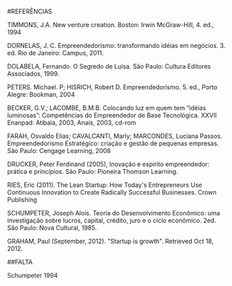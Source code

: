 #REFERÊNCIAS

TIMMONS, J.A. New venture creation. Boston: Irwin McGraw-Hill, 4. ed., 1994

DORNELAS, J. C. Empreendedorismo: transformando idéias em negócios. 3. ed. Rio de Janeiro: Campus, 2011. 

DOLABELA, Fernando. O Segredo de Luísa. São Paulo: Cultura Editores Associados, 1999.

PETERS. Michael. P; HISRICH, Robert D. Empreendedorismo. 5. ed., Porto Alegre: Bookman, 2004

BECKER, G.V.; LACOMBE, B.M.B. Colocando luz em quem tem “idéias luminosas”: Competências do Empreendedor de Base Tecnológica. XXVII Enanpad: Atibaia, 2003, Anais, 2003, cd-rom

FARAH, Osvaldo Elias; CAVALCANTI, Marly; MARCONDES, Luciana Passos. Empreendedorismo Estratégico: criação e gestão de pequenas empresas. São Paulo: Cengage Learning, 2008

DRUCKER, Peter Ferdinand (2005), Inovação e espírito empreendedor: prática e princípios. São Paulo: Pioneira Thomson Learning.

RIES, Eric (2011). The Lean Startup: How Today's Entrepreneurs Use Continuous Innovation to Create Radically Successful Businesses. Crown Publishing

SCHUMPETER, Joseph Alois. Teoria do Desenvolvimento Econômico: uma investigação sobre lucros, capital, crédito, juro e o ciclo econômico. 2ed. São Paulo: Nova Cultural, 1985.

GRAHAM, Paul (September, 2012). "Startup is growth". Retrieved Oct 18, 2012.

##FALTA

Schumpeter 1994